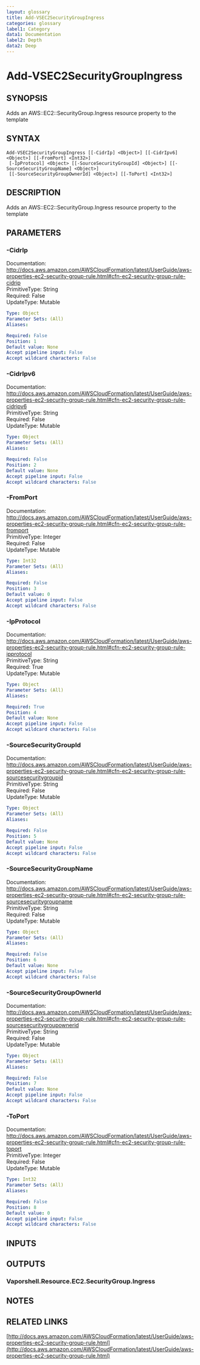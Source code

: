 ```yaml
---
layout: glossary
title: Add-VSEC2SecurityGroupIngress
categories: glossary
label1: Category
data1: Documentation
label2: Depth
data2: Deep
---
```


# Add-VSEC2SecurityGroupIngress

## SYNOPSIS
Adds an AWS::EC2::SecurityGroup.Ingress resource property to the template

## SYNTAX

```
Add-VSEC2SecurityGroupIngress [[-CidrIp] <Object>] [[-CidrIpv6] <Object>] [[-FromPort] <Int32>]
 [-IpProtocol] <Object> [[-SourceSecurityGroupId] <Object>] [[-SourceSecurityGroupName] <Object>]
 [[-SourceSecurityGroupOwnerId] <Object>] [[-ToPort] <Int32>]
```

## DESCRIPTION
Adds an AWS::EC2::SecurityGroup.Ingress resource property to the template

## PARAMETERS

### -CidrIp
Documentation: http://docs.aws.amazon.com/AWSCloudFormation/latest/UserGuide/aws-properties-ec2-security-group-rule.html#cfn-ec2-security-group-rule-cidrip    
PrimitiveType: String    
Required: False    
UpdateType: Mutable

```yaml
Type: Object
Parameter Sets: (All)
Aliases: 

Required: False
Position: 1
Default value: None
Accept pipeline input: False
Accept wildcard characters: False
```

### -CidrIpv6
Documentation: http://docs.aws.amazon.com/AWSCloudFormation/latest/UserGuide/aws-properties-ec2-security-group-rule.html#cfn-ec2-security-group-rule-cidripv6    
PrimitiveType: String    
Required: False    
UpdateType: Mutable

```yaml
Type: Object
Parameter Sets: (All)
Aliases: 

Required: False
Position: 2
Default value: None
Accept pipeline input: False
Accept wildcard characters: False
```

### -FromPort
Documentation: http://docs.aws.amazon.com/AWSCloudFormation/latest/UserGuide/aws-properties-ec2-security-group-rule.html#cfn-ec2-security-group-rule-fromport    
PrimitiveType: Integer    
Required: False    
UpdateType: Mutable

```yaml
Type: Int32
Parameter Sets: (All)
Aliases: 

Required: False
Position: 3
Default value: 0
Accept pipeline input: False
Accept wildcard characters: False
```

### -IpProtocol
Documentation: http://docs.aws.amazon.com/AWSCloudFormation/latest/UserGuide/aws-properties-ec2-security-group-rule.html#cfn-ec2-security-group-rule-ipprotocol    
PrimitiveType: String    
Required: True    
UpdateType: Mutable

```yaml
Type: Object
Parameter Sets: (All)
Aliases: 

Required: True
Position: 4
Default value: None
Accept pipeline input: False
Accept wildcard characters: False
```

### -SourceSecurityGroupId
Documentation: http://docs.aws.amazon.com/AWSCloudFormation/latest/UserGuide/aws-properties-ec2-security-group-rule.html#cfn-ec2-security-group-rule-sourcesecuritygroupid    
PrimitiveType: String    
Required: False    
UpdateType: Mutable

```yaml
Type: Object
Parameter Sets: (All)
Aliases: 

Required: False
Position: 5
Default value: None
Accept pipeline input: False
Accept wildcard characters: False
```

### -SourceSecurityGroupName
Documentation: http://docs.aws.amazon.com/AWSCloudFormation/latest/UserGuide/aws-properties-ec2-security-group-rule.html#cfn-ec2-security-group-rule-sourcesecuritygroupname    
PrimitiveType: String    
Required: False    
UpdateType: Mutable

```yaml
Type: Object
Parameter Sets: (All)
Aliases: 

Required: False
Position: 6
Default value: None
Accept pipeline input: False
Accept wildcard characters: False
```

### -SourceSecurityGroupOwnerId
Documentation: http://docs.aws.amazon.com/AWSCloudFormation/latest/UserGuide/aws-properties-ec2-security-group-rule.html#cfn-ec2-security-group-rule-sourcesecuritygroupownerid    
PrimitiveType: String    
Required: False    
UpdateType: Mutable

```yaml
Type: Object
Parameter Sets: (All)
Aliases: 

Required: False
Position: 7
Default value: None
Accept pipeline input: False
Accept wildcard characters: False
```

### -ToPort
Documentation: http://docs.aws.amazon.com/AWSCloudFormation/latest/UserGuide/aws-properties-ec2-security-group-rule.html#cfn-ec2-security-group-rule-toport    
PrimitiveType: Integer    
Required: False    
UpdateType: Mutable

```yaml
Type: Int32
Parameter Sets: (All)
Aliases: 

Required: False
Position: 8
Default value: 0
Accept pipeline input: False
Accept wildcard characters: False
```

## INPUTS

## OUTPUTS

### Vaporshell.Resource.EC2.SecurityGroup.Ingress

## NOTES

## RELATED LINKS

[http://docs.aws.amazon.com/AWSCloudFormation/latest/UserGuide/aws-properties-ec2-security-group-rule.html](http://docs.aws.amazon.com/AWSCloudFormation/latest/UserGuide/aws-properties-ec2-security-group-rule.html)

